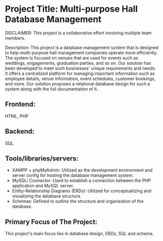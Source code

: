 # Project Title: Multi-purpose Hall Database Management

DISCLAIMER: This project is a collaborative effort involving multiple team members.

Description:
This project is a database management system that is designed to help multi-purpose hall management companies operate more efficiently. The system is focused on venues that are used for events such as weddings, engagements, graduation parties, and so on. 
Our solution has been developed to meet such businesses' unique requirements and needs. It offers a centralized platform for managing important information such as employee details, venue information, event schedules, customer bookings, and more. Our 
solution proposes a relational database design for such a system along with the full documentation of it.


## Frontend: 
HTML, PHP
## Backend: 
SQL
## Tools/libraries/servers:

* XAMPP + phpMyAdmin: Utilized as the development environment and server config for hosting the database management system.
* MySQLi Connector: Used to establish a connection between the PHP application and MySQL server.
* Entity-Relationship Diagrams (ERDs): Utilized for conceptualizing and visualizing the database structure.
* Schemas: Defined to outline the structure and organization of the database.

## Primary Focus of The Project:
This project's main focus lies in database design, ERDs, SQL and schema.


